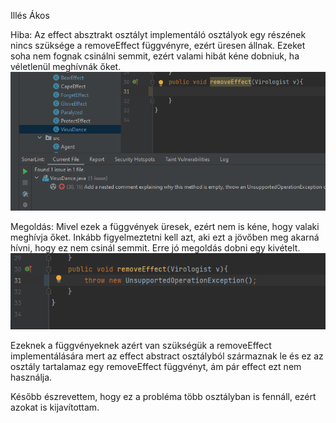 Illés Ákos

Hiba: Az effect absztrakt osztályt implementáló osztályok egy részének nincs szüksége a removeEffect függvényre, ezért üresen állnak. Ezeket soha nem fognak csinálni semmit, ezért valami hibát kéne dobniuk, ha véletlenül meghívnák őket. 
![](SonarLint_ures_fuggvenytorzsek_kijavitasa_hiba.png)

Megoldás: Mivel ezek a függvények üresek, ezért nem is kéne, hogy valaki meghívja őket. Inkább figyelmeztetni kell azt, aki ezt a jövőben meg akarná hívni, hogy ez nem csinál semmit. Erre jó megoldás dobni egy kivételt.
![](SonarLint_ures_fuggvenytorzsek_kijavitasa_javitott.png)

Ezeknek a függvényeknek azért van szükségük a removeEffect implementálására mert az effect abstract osztályból származnak le és ez az osztály tartalamaz egy removeEffect függvényt, ám pár effect ezt nem használja.

Később észrevettem, hogy ez a probléma több osztályban is fennáll, ezért azokat is kijavítottam.